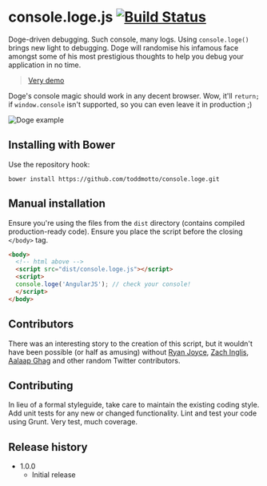 # console.loge.js [![Build Status](https://travis-ci.org/toddmotto/console.loge.png)](https://travis-ci.org/toddmotto/console.loge)

Doge-driven debugging. Such console, many logs. Using `console.loge()` brings new light to debugging. Doge will randomise his infamous face amongst some of his most prestigious thoughts to help you debug your application in no time.

> [Very demo](http://jsfiddle.net/Xx3DN)

Doge's console magic should work in any decent browser. Wow, it'll `return;` if `window.console` isn't supported, so you can even leave it in production ;)

![Doge example](http://i.imgur.com/kuvEhlK.png)

## Installing with Bower
Use the repository hook:

```
bower install https://github.com/toddmotto/console.loge.git
```

## Manual installation
Ensure you're using the files from the `dist` directory (contains compiled production-ready code). Ensure you place the script before the closing `</body>` tag.
  
```html
<body>
  <!-- html above -->
  <script src="dist/console.loge.js"></script>
  <script>
  console.loge('AngularJS'); // check your console!
  </script>
</body>
```

## Contributors
There was an interesting story to the creation of this script, but it wouldn't have been possible (or half as amusing) without [Ryan Joyce](https://twitter.com/ryn_j), [Zach Inglis](https://twitter.com/zachinglis), [Aalaap Ghag](https://twitter.com/aalaap) and other random Twitter contributors.

## Contributing
In lieu of a formal styleguide, take care to maintain the existing coding style. Add unit tests for any new or changed functionality. Lint and test your code using Grunt. Very test, much coverage.

## Release history

- 1.0.0
  - Initial release
